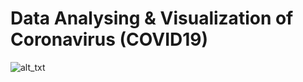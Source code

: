 # Data Analysing & Visualization of Coronavirus (COVID19)

![alt_txt](https://github.com/sumyak/COVID-19/blob/master/task%206/Screenshot%20(303).png?raw=true)
